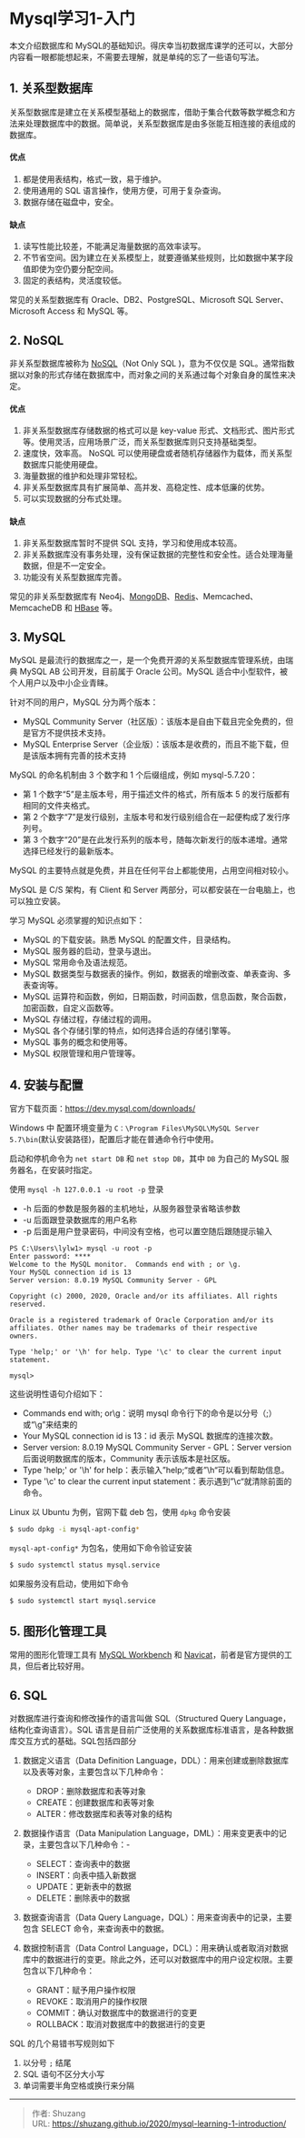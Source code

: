 # Mysql学习1-入门


本文介绍数据库和 MySQL的基础知识。得庆幸当初数据库课学的还可以，大部分内容看一眼都能想起来，不需要去理解，就是单纯的忘了一些语句写法。

<!--more-->

## 1. 关系型数据库

关系型数据库是建立在关系模型基础上的数据库，借助于集合代数等数学概念和方法来处理数据库中的数据。简单说，关系型数据库是由多张能互相连接的表组成的数据库。

#### 优点

1. 都是使用表结构，格式一致，易于维护。
2. 使用通用的 SQL 语言操作，使用方便，可用于复杂查询。
3. 数据存储在磁盘中，安全。

#### 缺点

1. 读写性能比较差，不能满足海量数据的高效率读写。
2. 不节省空间。因为建立在关系模型上，就要遵循某些规则，比如数据中某字段值即使为空仍要分配空间。
3. 固定的表结构，灵活度较低。

常见的关系型数据库有 Oracle、DB2、PostgreSQL、Microsoft SQL Server、Microsoft Access 和 MySQL 等。

## 2. NoSQL

非关系型数据库被称为 [NoSQL](http://m.biancheng.net/nosql/)（Not Only SQL )，意为不仅仅是 SQL。通常指数据以对象的形式存储在数据库中，而对象之间的关系通过每个对象自身的属性来决定。

#### 优点

1. 非关系型数据库存储数据的格式可以是 key-value 形式、文档形式、图片形式等。使用灵活，应用场景广泛，而关系型数据库则只支持基础类型。
2. 速度快，效率高。 NoSQL 可以使用硬盘或者随机存储器作为载体，而关系型数据库只能使用硬盘。
3. 海量数据的维护和处理非常轻松。
4. 非关系型数据库具有扩展简单、高并发、高稳定性、成本低廉的优势。
5. 可以实现数据的分布式处理。

#### 缺点

1. 非关系型数据库暂时不提供 SQL 支持，学习和使用成本较高。
2. 非关系数据库没有事务处理，没有保证数据的完整性和安全性。适合处理海量数据，但是不一定安全。
3. 功能没有关系型数据库完善。

常见的非关系型数据库有 Neo4j、[MongoDB](http://m.biancheng.net/mongodb/)、[Redis](http://m.biancheng.net/redis/)、Memcached、MemcacheDB 和 [HBase](http://m.biancheng.net/hbase/) 等。

## 3. MySQL

MySQL 是最流行的数据库之一，是一个免费开源的关系型数据库管理系统，由瑞典 MySQL AB 公司开发，目前属于 Oracle 公司。MySQL 适合中小型软件，被个人用户以及中小企业青睐。

针对不同的用户，MySQL 分为两个版本：

- MySQL Community Server（社区版）：该版本是自由下载且完全免费的，但是官方不提供技术支持。
- MySQL Enterprise Server（企业版）：该版本是收费的，而且不能下载，但是该版本拥有完善的技术支持

MySQL 的命名机制由 3 个数字和 1 个后缀组成，例如 mysql-5.7.20：

- 第 1 个数字“5”是主版本号，用于描述文件的格式，所有版本 5 的发行版都有相同的文件夹格式。
- 第 2 个数字“7”是发行级别，主版本号和发行级别组合在一起便构成了发行序列号。
- 第 3 个数字“20”是在此发行系列的版本号，随每次新发行的版本递增。通常选择已经发行的最新版本。

MySQL 的主要特点就是免费，并且在任何平台上都能使用，占用空间相对较小。

MySQL 是 C/S 架构，有 Client 和 Server 两部分，可以都安装在一台电脑上，也可以独立安装。

学习 MySQL 必须掌握的知识点如下：

- MySQL 的下载安装。熟悉 MySQL 的配置文件，目录结构。
- MySQL 服务器的启动，登录与退出。
- MySQL 常用命令及语法规范。
- MySQL 数据类型与数据表的操作。例如，数据表的增删改查、单表查询、多表查询等。
- MySQL 运算符和函数，例如，日期函数，时间函数，信息函数，聚合函数，加密函数，自定义函数等。
- MySQL 存储过程，存储过程的调用。
- MySQL 各个存储引擎的特点，如何选择合适的存储引擎等。
- MySQL 事务的概念和使用等。
- MySQL 权限管理和用户管理等。

## 4. 安装与配置

官方下载页面：https://dev.mysql.com/downloads/

Windows 中 配置环境变量为 `C：\Program Files\MySQL\MySQL Server 5.7\bin`(默认安装路径)，配置后才能在普通命令行中使用。

启动和停机命令为 `net start DB` 和 `net stop DB`，其中 `DB` 为自己的 MySQL 服务器名，在安装时指定。

使用 `mysql -h 127.0.0.1 -u root -p` 登录

- -h 后面的参数是服务器的主机地址，从服务器登录省略该参数
- -u 后面跟登录数据库的用户名称
- -p 后面是用户登录密码，中间没有空格，也可以置空随后跟随提示输入

```mysql
PS C:\Users\lylw1> mysql -u root -p
Enter password: ****
Welcome to the MySQL monitor.  Commands end with ; or \g.
Your MySQL connection id is 13
Server version: 8.0.19 MySQL Community Server - GPL

Copyright (c) 2000, 2020, Oracle and/or its affiliates. All rights reserved.

Oracle is a registered trademark of Oracle Corporation and/or its
affiliates. Other names may be trademarks of their respective
owners.

Type 'help;' or '\h' for help. Type '\c' to clear the current input statement.

mysql>
```

这些说明性语句介绍如下：

- Commands end with; or\g：说明 mysql 命令行下的命令是以分号（;）或“\g”来结束的
- Your MySQL connection id is 13：id 表示 MySQL 数据库的连接次数。
- Server version: 8.0.19 MySQL Community Server - GPL：Server version 后面说明数据库的版本，Community 表示该版本是社区版。
- Type 'help;' or '\h' for help：表示输入”help;“或者”\h“可以看到帮助信息。
- Type '\c' to clear the current input statement：表示遇到”\c“就清除前面的命令。

Linux 以 Ubuntu 为例，官网下载 deb 包，使用 `dpkg` 命令安装

```bash
$ sudo dpkg -i mysql-apt-config*
```

`mysql-apt-config*` 为包名，使用如下命令验证安装

```bash
$ sudo systemctl status mysql.service
```

如果服务没有启动，使用如下命令

```bash
$ sudo systemctl start mysql.service
```

## 5. 图形化管理工具

常用的图形化管理工具有 [MySQL Workbench](http://dev.mysql.com/downloads/workbench/) 和 [Navicat](http://www.avicat.com/)，前者是官方提供的工具，但后者比较好用。

## 6. SQL

对数据库进行查询和修改操作的语言叫做 SQL（Structured Query Language，结构化查询语言）。SQL 语言是目前广泛使用的关系数据库标准语言，是各种数据库交互方式的基础。SQL包括四部分

1. 数据定义语言（Data Definition Language，DDL）：用来创建或删除数据库以及表等对象，主要包含以下几种命令：
   - DROP：删除数据库和表等对象
   - CREATE：创建数据库和表等对象
   - ALTER：修改数据库和表等对象的结构

2. 数据操作语言（Data Manipulation Language，DML）：用来变更表中的记录，主要包含以下几种命令：- 
   - SELECT：查询表中的数据
   - INSERT：向表中插入新数据
   - UPDATE：更新表中的数据
   - DELETE：删除表中的数据

3. 数据查询语言（Data Query Language，DQL）：用来查询表中的记录，主要包含 SELECT 命令，来查询表中的数据。

4. 数据控制语言（Data Control Language，DCL）：用来确认或者取消对数据库中的数据进行的变更。除此之外，还可以对数据库中的用户设定权限。主要包含以下几种命令：
   - GRANT：赋予用户操作权限
   - REVOKE：取消用户的操作权限
   - COMMIT：确认对数据库中的数据进行的变更
   - ROLLBACK：取消对数据库中的数据进行的变更

SQL 的几个易错书写规则如下

1. 以分号 `;` 结尾
2. SQL 语句不区分大小写
3. 单词需要半角空格或换行来分隔

---

> 作者: Shuzang  
> URL: https://shuzang.github.io/2020/mysql-learning-1-introduction/  

